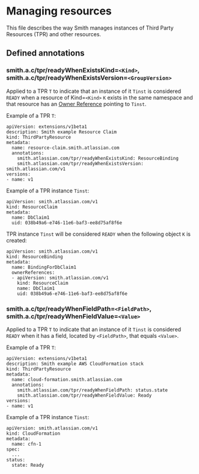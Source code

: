 # Managing resources

This file describes the way Smith manages instances of Third Party Resources (TPR) and other resources.

## Defined annotations

### smith.a.c/tpr/readyWhenExistsKind=`<Kind>`, smith.a.c/tpr/readyWhenExistsVersion=`<GroupVersion>`

Applied to a TPR `T` to indicate that an instance of it `Tinst` is considered `READY` when a resource of
Kind=`<Kind>` `K` exists in the same namespace and that resource has an
[Owner Reference](https://kubernetes.io/docs/api-reference/v1.5/#ownerreference-v1) pointing to `Tinst`.

Example of a TPR `T`:

```
apiVersion: extensions/v1beta1
description: Smith example Resource Claim
kind: ThirdPartyResource
metadata:
  name: resource-claim.smith.atlassian.com
  annotations:
    smith.atlassian.com/tpr/readyWhenExistsKind: ResourceBinding
    smith.atlassian.com/tpr/readyWhenExistsVersion: smith.atlassian.com/v1
versions:
- name: v1

```

Example of a TPR instance `Tinst`:

```
apiVersion: smith.atlassian.com/v1
kind: ResourceClaim
metadata:
  name: DbClaim1
  uid: 038b49a6-e746-11e6-baf3-ee8d75af8f6e
```

TPR instance `Tinst` will be considered `READY` when the following object `K` is created:

```
apiVersion: smith.atlassian.com/v1
kind: ResourceBinding
metadata:
  name: BindingForDbClaim1
  ownerReferences:
  - apiVersion: smith.atlassian.com/v1
    kind: ResourceClaim
    name: DbClaim1
    uid: 038b49a6-e746-11e6-baf3-ee8d75af8f6e
```

### smith.a.c/tpr/readyWhenFieldPath=`<FieldPath>`, smith.a.c/tpr/readyWhenFieldValue=`<Value>`

Applied to a TPR `T` to indicate that an instance of it `Tinst` is considered `READY` when it has a field,
located by `<FieldPath>`, that equals `<Value>`.

Example of a TPR `T`:

```
apiVersion: extensions/v1beta1
description: Smith example AWS CloudFormation stack
kind: ThirdPartyResource
metadata:
  name: cloud-formation.smith.atlassian.com
  annotations:
    smith.atlassian.com/tpr/readyWhenFieldPath: status.state
    smith.atlassian.com/tpr/readyWhenFieldValue: Ready
versions:
- name: v1

```

Example of a TPR instance `Tinst`:

```
apiVersion: smith.atlassian.com/v1
kind: CloudFormation
metadata:
  name: cfn-1
spec:
  ...
status:
  state: Ready
```
